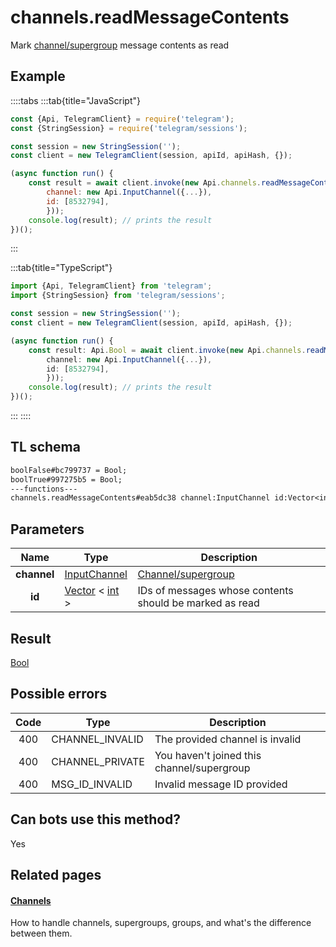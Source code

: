 # channels.readMessageContents

Mark [channel/supergroup](https://core.telegram.org/api/channel) message contents as read

## Example

::::tabs
:::tab{title="JavaScript"}

```js
const {Api, TelegramClient} = require('telegram');
const {StringSession} = require('telegram/sessions');

const session = new StringSession('');
const client = new TelegramClient(session, apiId, apiHash, {});

(async function run() {
    const result = await client.invoke(new Api.channels.readMessageContents({
		channel: new Api.InputChannel({...}),
		id: [8532794],
		}));
    console.log(result); // prints the result
})();

```

:::

:::tab{title="TypeScript"}

```ts
import {Api, TelegramClient} from 'telegram';
import {StringSession} from 'telegram/sessions';

const session = new StringSession('');
const client = new TelegramClient(session, apiId, apiHash, {});

(async function run() {
    const result: Api.Bool = await client.invoke(new Api.channels.readMessageContents({
		channel: new Api.InputChannel({...}),
		id: [8532794],
		}));
    console.log(result); // prints the result
})();

```

:::
::::

## TL schema

```txt
boolFalse#bc799737 = Bool;
boolTrue#997275b5 = Bool;
---functions---
channels.readMessageContents#eab5dc38 channel:InputChannel id:Vector<int> = Bool;
```

## Parameters

|    Name     | Type                                                                                              | Description                                                 |
| :---------: | ------------------------------------------------------------------------------------------------- | ----------------------------------------------------------- |
| **channel** | [InputChannel](https://core.telegram.org/type/InputChannel)                                       | [Channel/supergroup](https://core.telegram.org/api/channel) |
|   **id**    | [Vector](https://core.telegram.org/type/Vector%20t) < [int](https://core.telegram.org/type/int) > | IDs of messages whose contents should be marked as read     |

## Result

[Bool](https://core.telegram.org/type/Bool)

## Possible errors

| Code | Type            | Description                                |
| :--: | --------------- | ------------------------------------------ |
| 400  | CHANNEL_INVALID | The provided channel is invalid            |
| 400  | CHANNEL_PRIVATE | You haven't joined this channel/supergroup |
| 400  | MSG_ID_INVALID  | Invalid message ID provided                |

## Can bots use this method?

Yes

## Related pages

#### [Channels](https://core.telegram.org/api/channel)

How to handle channels, supergroups, groups, and what's the difference between them.
